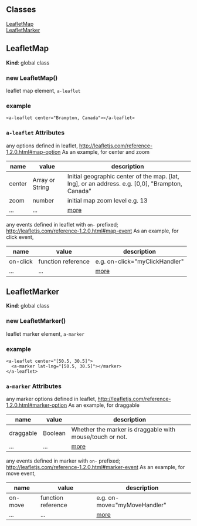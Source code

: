 ## Classes

<dl>
<dt><a href="#LeafletMap">LeafletMap</a></dt>
<dd></dd>
<dt><a href="#LeafletMarker">LeafletMarker</a></dt>
<dd></dd>
</dl>

<a name="LeafletMap"></a>

## LeafletMap
**Kind**: global class  
<a name="new_LeafletMap_new"></a>

### new LeafletMap()
leaflet map element, `a-leaflet`

### example
```
<a-leaflet center="Brampton, Canada"></a-leaflet>
```

### `a-leaflet` Attributes 
any options defined in leaflet, http://leafletjs.com/reference-1.2.0.html#map-option
As an example, for center and zoom 

 |name|value|description|
 |---|---|---|
 |center|Array or String| Initial geographic center of the map. [lat, lng], or an address. e.g. [0,0], "Brampton, Canada"
 |zoom|number| initial map zoom level e.g. 13
 |...|...| [more](http://leafletjs.com/reference-1.2.0.html#map-option)

any events defined in leaflet with `on-` prefixed; http://leafletjs.com/reference-1.2.0.html#map-event
As an example, for click event, 

 |name|value|description|
 |---|---|---|
 |on-click|function reference| e.g. on-click="myClickHandler"
 |...|...| [more](http://leafletjs.com/reference-1.2.0.html#map-event)

<a name="LeafletMarker"></a>

## LeafletMarker
**Kind**: global class  
<a name="new_LeafletMarker_new"></a>

### new LeafletMarker()
leaflet marker element, `a-marker`

### example
```
<a-leaflet center="[50.5, 30.5]">
  <a-marker lat-lng="[50.5, 30.5]"></marker>
</a-leaflet>
```

### `a-marker` Attributes 
any marker options defined in leaflet, http://leafletjs.com/reference-1.2.0.html#marker-option
As an example, for draggable 

 |name|value|description|
 |---|---|---|
 |draggable|Boolean| Whether the marker is draggable with mouse/touch or not.
 |...|...| [more](http://leafletjs.com/reference-1.2.0.html#marker-option)

any events defined in marker with `on-` prefixed; http://leafletjs.com/reference-1.2.0.html#marker-event
As an example, for move event, 

 |name|value|description|
 |---|---|---|
 |on-move|function reference| e.g. on-move="myMoveHandler"
 |...|...| [more](http://leafletjs.com/reference-1.2.0.html#marker-event)

